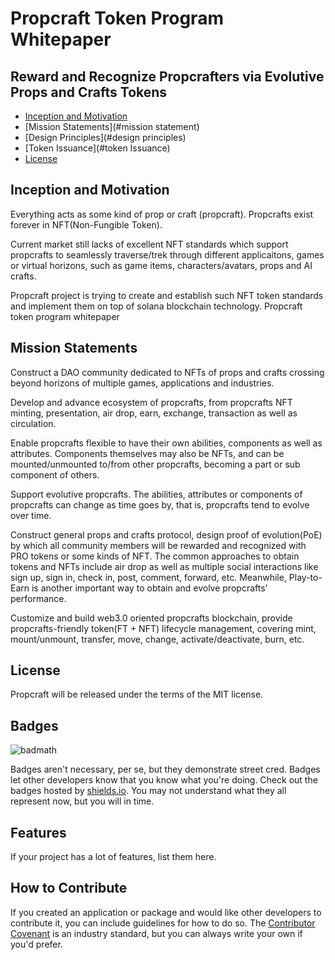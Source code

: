 # Propcraft Token Program Whitepaper

## Reward and Recognize Propcrafters via Evolutive Props and Crafts Tokens

- [Inception and Motivation](#inception)
- [Mission Statements](#mission statement)
- [Design Principles](#design principles)
- [Token Issuance](#token Issuance)
- [License](#license)

## Inception and Motivation

Everything acts as some kind of prop or craft (propcraft). Propcrafts exist forever in NFT(Non-Fungible Token). 

Current market still lacks of excellent NFT standards which support propcrafts to seamlessly traverse/trek through different applicaitons, games or virtual horizons, such as game items, characters/avatars, props and AI crafts.

Propcraft project is trying to create and establish such NFT token standards and implement them on top of solana blockchain technology.
Propcraft token program whitepaper

## Mission Statements

Construct a DAO community dedicated to NFTs of props and crafts crossing beyond horizons of multiple games, applications and industries.

Develop and advance ecosystem of propcrafts, from propcrafts NFT minting, presentation, air drop, earn, exchange, transaction as well as circulation.

Enable propcrafts flexible to have their own abilities, components as well as attributes. Components themselves may also be NFTs, and can be mounted/unmounted to/from other propcrafts, becoming a part or sub component of others. 

Support evolutive propcrafts. The abilities, attributes or components of propcrafts can change as time goes by, that is, propcrafts tend to evolve over time. 

Construct general props and crafts protocol, design proof of evolution(PoE) by which all community members will be rewarded and recognized with PRO tokens or some kinds of NFT. The common approaches to obtain tokens and NFTs include air drop as well as multiple social interactions like sign up, sign in, check in, post, comment, forward, etc. Meanwhile, Play-to-Earn is another important way to obtain and evolve propcrafts’ performance.

Customize and build web3.0 oriented propcrafts blockchain, provide propcrafts-friendly token(FT + NFT) lifecycle management, covering mint, mount/unmount, transfer, move, change, activate/deactivate, burn, etc.

## License

Propcraft will be released under the terms of the MIT license.

## Badges

![badmath](https://img.shields.io/github/languages/top/lernantino/badmath)

Badges aren't necessary, per se, but they demonstrate street cred. Badges let other developers know that you know what you're doing. Check out the badges hosted by [shields.io](https://shields.io/). You may not understand what they all represent now, but you will in time.

## Features

If your project has a lot of features, list them here.

## How to Contribute

If you created an application or package and would like other developers to contribute it, you can include guidelines for how to do so. The [Contributor Covenant](https://www.contributor-covenant.org/) is an industry standard, but you can always write your own if you'd prefer.
